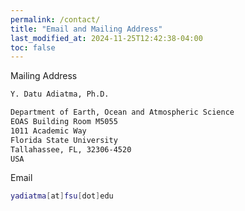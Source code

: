 ```yaml
---
permalink: /contact/
title: "Email and Mailing Address"
last_modified_at: 2024-11-25T12:42:38-04:00
toc: false
---
```


Mailing Address
```bash
Y. Datu Adiatma, Ph.D.

Department of Earth, Ocean and Atmospheric Science
EOAS Building Room M5055
1011 Academic Way
Florida State University
Tallahassee, FL, 32306-4520
USA
```

Email
```bash
yadiatma[at]fsu[dot]edu
```